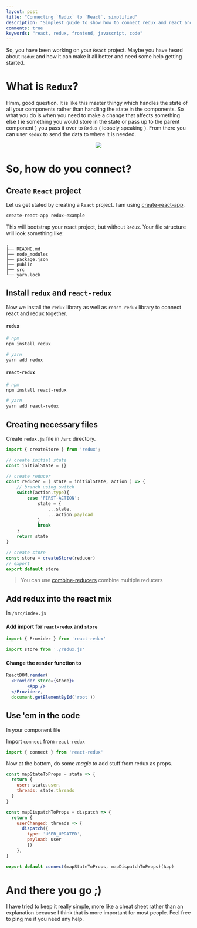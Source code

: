 ```yaml
---
layout: post
title: "Connecting `Redux` to `React`, simplified"
description: "Simplest guide to show how to connect redux and react and get started"
comments: true
keywords: "react, redux, frontend, javascript, code"
---
```


So, you have been working on your `React` project.
Maybe you have heard about `Redux` and how it can make it all better and need some help getting started.

# What is `Redux`?

Hmm, good question. It is like this master thingy which handles the state of all your components rather than handling the state in the components. So what you do is when you need to make a change that affects something else ( ie something you would store in the state or pass up to the parent component ) you pass it over to `Redux` ( loosely speaking ). From there you can user `Redux` to send the data to where it is needed.

<!-- ![redux flow]({{site.url}}{{site.baseurl}}/assets/images/redux.png) -->
<div style="text-align:center"><img src ="{{site.url}}{{site.baseurl}}/assets/images/redux.png" /></div>

# So, how do you connect?

## Create `React` project

Let us get stated by creating a `React` project. I am using [create-react-app](https://github.com/facebookincubator/create-react-app).

```bash
create-react-app redux-example
```

This will bootstrap your react project, but without `Redux`. Your file structure will look something like:

```
.
├── README.md
├── node_modules
├── package.json
├── public
├── src
└── yarn.lock
```

## Install `redux` and `react-redux`

Now we install the `redux` library as well as `react-redux` library to connect react and redux together.

#### `redux`
```bash
# npm
npm install redux

# yarn
yarn add redux
```

#### `react-redux`
```bash
# npm
npm install react-redux

# yarn
yarn add react-redux
```

## Creating necessary files

Create `redux.js` file in `/src` directory.

```js
import { createStore } from 'redux';

// create initial state
const initialState = {}

// create reducer
const reducer = ( state = initialState, action ) => {
    // branch using switch
    switch(action.type){
        case 'FIRST-ACTION':
            state = {
                ...state,
                ...action.payload
            }
            break
    }
    return state
}

// create store
const store = createStore(reducer)
// export
export default store
```

> You can use [combine-reducers](https://redux.js.org/docs/api/combineReducers.html) combine multiple reducers

## Add redux into the react mix

In `/src/index.js`

#### Add import for `react-redux` and `store`
```js
import { Provider } from 'react-redux'

import store from './redux.js'
```

#### Change the render function to 

```jsx
ReactDOM.render(
  <Provider store={store}>
	    <App />
  </Provider>,
  document.getElementById('root'))
```

## Use 'em in the code

In your component file

Import `connect` from `react-redux`

```jsx
import { connect } from 'react-redux'
```

Now at the bottom, do some *magic* to add stuff from redux as props.

```js
const mapStateToProps = state => {
  return {
    user: state.user,
    threads: state.threads
  }
}

const mapDispatchToProps = dispatch => {
  return {
    userChanged: threads => {
      dispatch({
        type: 'USER_UPDATED',
        payload: user 
        })
    },
}

export default connect(mapStateToProps, mapDispatchToProps)(App)
```

# And there you go ;)

I have tried to keep it really simple, more like a cheat sheet rather than an explanation because I think that is more important for most people.
Feel free to ping me if you need any help.
